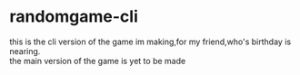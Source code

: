 # randomgame-cli
this is the cli version of the game im making,for my friend,who's birthday is nearing.
<br>
the main version of the game is yet to be made
